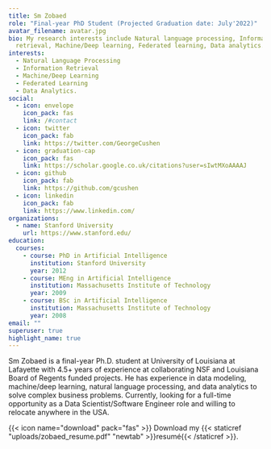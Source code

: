 ```yaml
---
title: Sm Zobaed
role: "Final-year PhD Student (Projected Graduation date: July'2022)"
avatar_filename: avatar.jpg
bio: My research interests include Natural language processing, Information
  retrieval, Machine/Deep learning, Federated learning, Data analytics.
interests:
  - Natural Language Processing
  - Information Retrieval
  - Machine/Deep Learning
  - Federated Learning
  - Data Analytics.
social:
  - icon: envelope
    icon_pack: fas
    link: /#contact
  - icon: twitter
    icon_pack: fab
    link: https://twitter.com/GeorgeCushen
  - icon: graduation-cap
    icon_pack: fas
    link: https://scholar.google.co.uk/citations?user=sIwtMXoAAAAJ
  - icon: github
    icon_pack: fab
    link: https://github.com/gcushen
  - icon: linkedin
    icon_pack: fab
    link: https://www.linkedin.com/
organizations:
  - name: Stanford University
    url: https://www.stanford.edu/
education:
  courses:
    - course: PhD in Artificial Intelligence
      institution: Stanford University
      year: 2012
    - course: MEng in Artificial Intelligence
      institution: Massachusetts Institute of Technology
      year: 2009
    - course: BSc in Artificial Intelligence
      institution: Massachusetts Institute of Technology
      year: 2008
email: ""
superuser: true
highlight_name: true
---
```

Sm Zobaed is a final-year Ph.D. student at University of Louisiana at Lafayette with 4.5+ years of experience at collaborating NSF and Louisiana Board of Regents funded projects. He has experience in data modeling, machine/deep learning, natural language processing, and data analytics to solve complex business problems. Currently, looking for a full-time opportunity as a Data Scientist/Software Engineer role and willing to relocate anywhere in the USA.

{{< icon name="download" pack="fas" >}} Download my {{< staticref "uploads/zobaed_resume.pdf" "newtab" >}}resumé{{< /staticref >}}.
